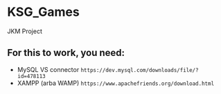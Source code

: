 # KSG_Games
JKM Project 

## For this to work, you need: ##

- MySQL VS connector `https://dev.mysql.com/downloads/file/?id=478113`
- XAMPP (arba WAMP) `https://www.apachefriends.org/download.html`
